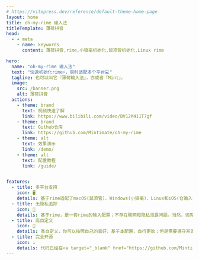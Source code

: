```yaml
---
# https://vitepress.dev/reference/default-theme-home-page
layout: home
title: oh-my-rime 输入法
titleTemplate: 薄荷拼音
head:
  - - meta
    - name: keywords
      content: 薄荷拼音,rime,小狼毫初始化,鼠须管初始化,Linux rime

hero:
  name: "oh-my-rime 输入法"
  text: "快速初始化rime⚡，同时适配多个平台💻"
  tagline: 也可以叫它『薄荷输入法』，亦或者『Mint』。
  image:
    src: /banner.png
    alt: 薄荷拼音
  actions:
    - theme: brand
      text: 视频快速了解
      link: https://www.bilibili.com/video/BV12M411T7gf
    - theme: brand
      text: Github仓库
      link: https://github.com/Mintimate/oh-my-rime
    - theme: alt
      text: 效果演示
      link: /demo/
    - theme: alt
      text: 配置教程
      link: /guide/


features:
  - title: 多平台支持
    icon: 🖥
    details: 基于rime适配了macOS(鼠须管)、Windows(小狼毫)、Linux和iOS(仓输入法)；理论上支持同文(Android)
  - title: 无隐私追踪
    icon: 🚫
    details: 基于rime，是一套rime的输入配置；不存在联网和隐私泄露问题。当然，词库也需要手动更新
  - title: 高自定义
    icon: 💐
    details: 高自定义，你可以按照自己的喜好，基于本配置，自行更改；但是需要遵守开源协议
  - title: 完全开源
    icon: ☕
    details: 代码已经在<a target="_blank" href="https://github.com/Mintimate/oh-my-rime">Github开源</a>，喜欢的话，可以点个Star嗷；你也可以慷慨请我们<a target="_blank" href="https://afdian.net/a/mintimate">喝咖啡( ◔ ڼ ◔ )</a>
---
```

